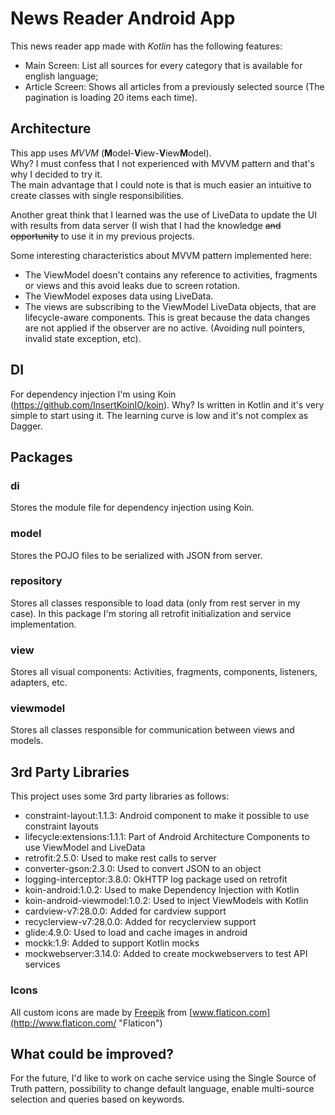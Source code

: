 
# News Reader Android App  
  
This news reader app made with *Kotlin* has the following features:  
  
 - Main Screen: List all sources for every category that is available for english language;  
 - Article Screen: Shows all articles from a previously selected source (The pagination is loading 20 items each time).  
  
## Architecture  
This app uses *MVVM* (**M**odel-**V**iew-**V**iew**M**odel).   
Why? I must confess that I not experienced with MVVM pattern and that's why I decided to try it.  
The main advantage that I could note is that is much easier an intuitive to create classes with single responsibilities. 

Another great think that I learned was the use of LiveData to update the UI with results from data server (I wish that I had the knowledge ~~and opportunity~~ to use it in my previous projects.

Some interesting characteristics about MVVM pattern implemented here:
- The ViewModel doesn't contains any reference to activities, fragments or views and this avoid leaks due to screen rotation.
- The ViewModel exposes data using LiveData.
- The views are subscribing to the ViewModel LiveData objects, that are lifecycle-aware components. This is great because the data changes are not applied if the observer are no active. (Avoiding null pointers, invalid state exception, etc).

## DI  
For dependency injection I'm using Koin (https://github.com/InsertKoinIO/koin). Why? Is written in Kotlin and it's very simple to start using it. The learning curve is low and it's not complex as Dagger.  
  
## Packages  
### di  
Stores the module file for dependency injection using Koin.
  
### model  
Stores the POJO files to be serialized with JSON from server.
  
### repository  
Stores all classes responsible to load data (only from rest server in my case). In this package I'm storing all retrofit initialization and service implementation.  
  
### view  
Stores all visual components: Activities, fragments, components, listeners, adapters, etc.  
  
### viewmodel  
Stores all classes responsible for communication between views and models.  
 
## 3rd Party Libraries  
This project uses some 3rd party libraries as follows:   
- constraint-layout:1.1.3: Android component to make it possible to use constraint layouts  
- lifecycle:extensions:1.1.1: Part of Android Architecture Components to use ViewModel and LiveData  
- retrofit:2.5.0: Used to make rest calls to server  
- converter-gson:2.3.0: Used to convert JSON to an object  
- logging-interceptor:3.8.0: OkHTTP log package used on retrofit  
- koin-android:1.0.2: Used to make Dependency Injection with Kotlin  
- koin-android-viewmodel:1.0.2: Used to inject ViewModels with Kotlin  
- cardview-v7:28.0.0: Added for cardview support  
- recyclerview-v7:28.0.0: Added for recyclerview support  
- glide:4.9.0: Used to load and cache images in android  
- mockk:1.9: Added to support Kotlin mocks  
- mockwebserver:3.14.0: Added to create mockwebservers to test API services  

### Icons
All custom icons are made by [Freepik](http://www.freepik.com/ "Freepik") from [www.flaticon.com](http://www.flaticon.com/ "Flaticon")
  
## What could be improved?  
For the future, I'd like to work on cache service using the Single Source of Truth pattern, possibility to change default language, enable multi-source selection and queries based on keywords.  
